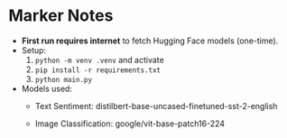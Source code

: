 
# Marker Notes

- **First run requires internet** to fetch Hugging Face models (one-time).
- Setup:
  1) `python -m venv .venv` and activate
  2) `pip install -r requirements.txt`
  3) `python main.py`
- Models used:
  - Text Sentiment: distilbert-base-uncased-finetuned-sst-2-english

  - Image Classification: google/vit-base-patch16-224
